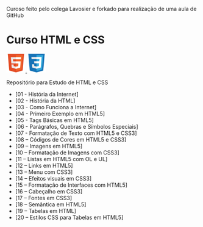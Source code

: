 Curoso feito pelo colega Lavosier e forkado para realização de uma aula de GitHub
# Curso HTML e CSS
<p align="left">
 <a href="https://www.cursoemvideo.com/curso/html5/" target="_blank" rel="noreferrer">
  <img src="https://github.com/devicons/devicon/blob/master/icons/html5/html5-original.svg" alt="rails" width="50" height="50"/>
 </a>
 <a href="https://www.cursoemvideo.com/curso/html5/" target="_blank" rel="noreferrer">
  <img src="https://github.com/devicons/devicon/blob/master/icons/css3/css3-original.svg" alt="ruby" width="50" height="50"/> 
 </a>
</p>

<p>Repositório para Estudo de HTML e CSS </p>

- [01 - História da Internet]
- [02 - História da HTML]
- [03 - Como Funciona a Internet]
- [04 - Primeiro Exemplo em HTML5]
- [05 - Tags Básicas em HTML5]
- [06 - Parágrafos, Quebras e Símbolos Especiais]
- [07 - Formatação de Texto com HTML5 e CSS3]
- [08 – Códigos de Cores em HTML5 e CSS3]
- [09 – Imagens em HTML5]
- [10 – Formatação de Imagens com CSS3]
- [11 – Listas em HTML5 com OL e UL]
- [12 – Links em HTML5]
- [13 – Menu com CSS3]
- [14 – Efeitos visuais em CSS3]
- [15 – Formatação de Interfaces com HTML5]
- [16 – Cabeçalho em CSS3]
- [17 – Fontes em CSS3]
- [18 – Semântica em HTML5]
- [19 – Tabelas em HTML]
- [20 – Estilos CSS para Tabelas em HTML5]
